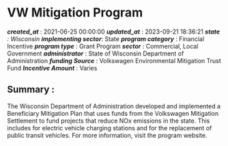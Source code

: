 # VW Mitigation Program 
 ***created_at*** : 2021-06-25 00:00:00 
 ***updated_at*** : 2023-09-21 18:36:21 
 ***state** : Wisconsin 
 **implementing sector***: State 
 ***program category*** : Financial Incentive 
 ***program type*** : Grant Program 
 ***sector*** : Commercial, Local Government 
 ***administrator*** : State of Wisconsin Department of Administration 
 ***funding Source*** : Volkswagen Environmental Mitigation Trust Fund 
 ***Incentive Amount*** : Varies

 
 ## Summary : 
 The Wisconsin Department of Administration developed and implemented a
Beneficiary Mitigation Plan that uses funds from the Volkswagen Mitigation
Settlement to fund projects that reduce NOx emissions in the state. This
includes for electric vehicle charging stations and for the replacement of
public transit vehicles. For more information, visit the program website.

 
 